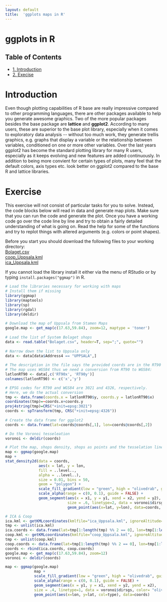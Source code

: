 ```yaml
---
layout: default
title:  'ggplots maps in R'
---
```

# ggplots in R
<div id="table-of-contents">
<h2>Table of Contents</h2>
<div id="text-table-of-contents">
<ul>
<li><a href="#orgheadline1">1. Introduction</a></li>
<li><a href="#orgheadline2">2. Execise</a></li>
</ul>
</div>
</div>


# Introduction<a id="orgheadline1"></a>

Even though plotting capabilities of R base are really impressive compared to 
other programming languages, there are other packages available to help you generate
awesome graphics. Two of the more popular packages besides the base
package are **lattice** and **ggplot2**. According to many users, these are superior to
the base plot library, especially when it comes to exploratory data analysis --
without too much work, they generate trellis graphics, e.g. graphs that display a
variable or the relationship between variables, conditioned on one or
more other variables. Over the last years ggplot2 has become the
standard plotting library for many R users, especially as it keeps
evolving and new features are added continuously. In addition to being more
convient for certain types of plots, many feel that the default
colors, axis types etc. look better on ggplot2 compared to the base R
and lattice libraries.

# Exercise<a id="orgheadline2"></a>

This exercise will not consist of particular tasks for you to solve.
Instead, the code blocks below will read in data and generate map
plots. Make sure that you can run the code and generate the plot. Once
you have a working code go over the code line by line and try to
obtain a fairly detailed understanding of what is going on. Read the
help for some of the functions and try to replot things with altered arguments (e.g. colors or point shapes).

Before you start you should download the following files to your
working directory:  
[Bolaget.csv](../files/Bolaget.csv)  
[coop_Uppsala.kml](../files/coop_Uppsala.kml)  
[ica_Uppsala.kml](../files/ica_Uppsala.kml)  

If you cannot load the library install it either via the menu of
RStudio or by typing `install.packages("ggmap")` in R.

```R
# Load the libraries necessary for working with maps
# Install them if missing
library(ggmap)
library(maptools)
library(sp)
library(rgdal)
library(deldir)
    
# Download the map of Uppsala from Stamen Maps
google.map <- get_map(c(17.63,59.84), zoom=12, maptype = 'toner')
    
# Load the list of System Bolaget shops
data <- read.table("Bolaget.csv", header=T, sep=";", quote="")
    
# Narrow down the list to Uppsala only
data <- data[data$Address4 == "UPPSALA",]
		
# The description in the file says the provided coords are in the RT90 datum.
# The map uses WGS84 thus we need a conversion from RT90 to WGS84:
latlonRT90 <- data[,c('RT90x', 'RT90y')]
colnames(latlonRT90) <- c('x','y')

# EPSG codes for RT90 and WGS84 are 3021 and 4326, respectively. 
# Here, we do the actual conversion
tmp <- data.frame(coords.x = latlonRT90$y, coords.y = latlonRT90$x)
coordinates(tmp)=~coords.x+coords.y
proj4string(tmp)=CRS("+init=epsg:3021") 
coords <- spTransform(tmp, CRS("+init=epsg:4326"))
		
# Create the data frame for ggplot2
coords <- data.frame(lat=coords@coords[,1], lon=coords@coords[,2])

# Do the Voronoi tesseleation
voronoi <- deldir(coords)

# Plot the map, shops density, shops as points and the tesselation lines.
map <- ggmap(google.map)
map +
stat_density2d(data = coords, 
	           aes(x = lat, y = lon,
			   fill = ..level..,
			   alpha = ..level..), 
			   size = 0.01, bins = 50, 
			   geom = "polygon") + 
			   scale_fill_gradient(low = "green", high = "olivedrab", guide = FALSE) + 
			   scale_alpha(range = c(0, 0.1), guide = FALSE) +
			   geom_segment(aes(x = x1, y = y1, xend = x2, yend = y2), 
			                size = .6, linetype=2, data = voronoi$dirsgs, color= "olivedrab") +
							geom_point(aes(x=lat, y=lon), data=coords, color='olivedrab')
```  
    
```R	
# ICA & Coop
ica.kml <- getKMLcoordinates(kmlfile="ica_Uppsala.kml", ignoreAltitude=T)
tmp <- unlist(ica.kml)
ica.coords <- data.frame(lat=tmp[1:length(tmp) %% 2 == 0], lon=tmp[1:length(tmp) %% 2 == 1], type='ica')
coop.kml <- getKMLcoordinates(kmlfile="coop_Uppsala.kml", ignoreAltitude=T)
tmp <- unlist(coop.kml)
coop.coords <- data.frame(lat=tmp[1:length(tmp) %% 2 == 0], lon=tmp[1:length(tmp) %% 2 == 1], type='coop')
coords <- rbind(ica.coords, coop.coords)
google.map <- get_map(c(17.63,59.84), zoom=12)
voronoi <- deldir(coords)

map <- ggmap(google.map)
	         map +
			 scale_fill_gradient(low = "green", high = "olivedrab", guide = FALSE) + 
			 scale_alpha(range = c(0, 0.1), guide = FALSE) + 
			 geom_segment(aes(x = y1, y = x1, xend = y2, yend = x2), 
			 size = .4, linetype=1, data = voronoi$dirsgs, color= "olivedrab") + 
			 geom_point(aes(x=lon, y=lat, col=type), data=coords)
```
